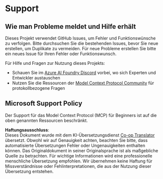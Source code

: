<!--
CO_OP_TRANSLATOR_METADATA:
{
  "original_hash": "b3cffaf217113101e21eba532be806ea",
  "translation_date": "2025-05-20T20:12:28+00:00",
  "source_file": "SUPPORT.md",
  "language_code": "de"
}
-->
# Support

## Wie man Probleme meldet und Hilfe erhält

Dieses Projekt verwendet GitHub Issues, um Fehler und Funktionswünsche zu verfolgen. Bitte durchsuchen Sie die bestehenden Issues, bevor Sie neue erstellen, um Duplikate zu vermeiden. Für neue Probleme erstellen Sie bitte ein neues Issue für Ihren Fehler oder Funktionswunsch.

Für Hilfe und Fragen zur Nutzung dieses Projekts:
- Schauen Sie im [Azure AI Foundry Discord](https://discord.com/invite/ByRwuEEgH4) vorbei, wo sich Experten und Entwickler austauschen
- Nutzen Sie die Ressourcen der [Model Context Protocol Community](https://modelcontextprotocol.io/community/) für protokollbezogene Fragen

## Microsoft Support Policy

Der Support für das Model Context Protocol (MCP) für Beginners ist auf die oben genannten Ressourcen beschränkt.

**Haftungsausschluss**:  
Dieses Dokument wurde mit dem KI-Übersetzungsdienst [Co-op Translator](https://github.com/Azure/co-op-translator) übersetzt. Obwohl wir auf Genauigkeit achten, beachten Sie bitte, dass automatisierte Übersetzungen Fehler oder Ungenauigkeiten enthalten können. Das Originaldokument in seiner Originalsprache ist als maßgebliche Quelle zu betrachten. Für wichtige Informationen wird eine professionelle menschliche Übersetzung empfohlen. Wir übernehmen keine Haftung für Missverständnisse oder Fehlinterpretationen, die aus der Nutzung dieser Übersetzung entstehen.